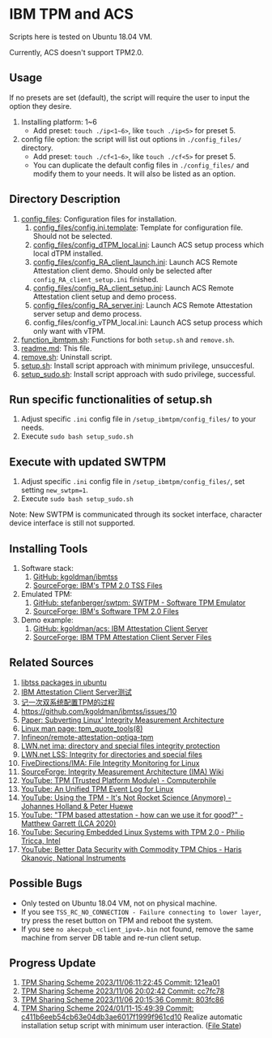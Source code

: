 # IBM TPM and ACS

Scripts here is tested on Ubuntu 18.04 VM.

Currently, ACS doesn't support TPM2.0.

## Usage

If no presets are set (default), the script will require the user to input the option they desire.

1. Installing platform: 1~6
    - Add preset: `touch ./ip<1~6>`, like `touch ./ip<5>` for preset 5.
2. config file option: the script will list out options in `./config_files/` directory.
    - Add preset: `touch ./cf<1~6>`, like `touch ./cf<5>` for preset 5.
    - You can duplicate the default config files in `./config_files/` and modify them to your needs. It will also be listed as an option.

## Directory Description

1. [config_files](config_files): Configuration files for installation.
    1. [config_files/config.ini.template](config_files/config.ini.template): Template for configuration file. Should not be selected.
    2. [config_files/config_dTPM_local.ini](config_files/config_dTPM_local.ini): Launch ACS setup process which local dTPM installed.
    3. [config_files/config_RA_client_launch.ini](config_files/config_RA_client_launch.ini): Launch ACS Remote Attestation client demo. Should only be selected after `config_RA_client_setup.ini` finished.
    4. [config_files/config_RA_client_setup.ini](config_files/config_RA_client_setup.ini): Launch ACS Remote Attestation client setup and demo process.
    5. [config_files/config_RA_server.ini](config_files/config_RA_server.ini): Launch ACS Remote Attestation server setup and demo process.
    6. config_files/config_vTPM_local.ini: Launch ACS setup process which only want with vTPM.
2. [function_ibmtpm.sh](function_ibmtpm.sh): Functions for both `setup.sh` and `remove.sh`.
3. [readme.md](readme.md): This file.
4. [remove.sh](remove.sh): Uninstall script.
5. [setup.sh](setup.sh): Install script approach with minimum privilege, unsuccesful.
6. [setup_sudo.sh](setup_sudo.sh): Install script approach with sudo privilege, successful.

## Run specific functionalities of setup.sh

1. Adjust specific `.ini` config file in `/setup_ibmtpm/config_files/` to your needs.
2. Execute ```sudo bash setup_sudo.sh```

## Execute with updated SWTPM

1. Adjust specific `.ini` config file in `/setup_ibmtpm/config_files/`, set setting `new_swtpm=1`.
2. Execute ```sudo bash setup_sudo.sh```

Note: New SWTPM is communicated through its socket interface, character device interface is still not supported.

## Installing Tools

1. Software stack: 
    1. [GitHub: kgoldman/ibmtss](https://github.com/kgoldman/ibmtss)
    2. [SourceForge: IBM's TPM 2.0 TSS Files](https://sourceforge.net/projects/ibmtpm20tss/files/)
2. Emulated TPM: 
    1. [GitHub: stefanberger/swtpm: SWTPM - Software TPM Emulator](https://github.com/stefanberger/swtpm)
    2. [SourceForge: IBM's Software TPM 2.0 Files](https://sourceforge.net/projects/ibmswtpm2/files/)
3. Demo example: 
    1. [GitHub: kgoldman/acs: IBM Attestation Client Server](https://github.com/kgoldman/acs)
    2. [SourceForge: IBM TPM Attestation Client Server Files](https://sourceforge.net/projects/ibmtpm20acs/files/)

## Related Sources

1. [libtss packages in ubuntu](https://packages.ubuntu.com/search?keywords=libtss&searchon=names)
2. [IBM Attestation Client Server测试](https://rlyown.github.io/2021/02/28/IBM-Attestation-Client-Server%E6%B5%8B%E8%AF%95/)
3. [记一次双系统配置TPM的过程](https://rlyown.github.io/2021/05/29/%E8%AE%B0%E4%B8%80%E6%AC%A1%E5%8F%8C%E7%B3%BB%E7%BB%9F%E9%85%8D%E7%BD%AETPM%E7%9A%84%E8%BF%87%E7%A8%8B/#%E7%9B%B8%E5%85%B3%E8%B5%84%E6%96%99)
4. https://github.com/kgoldman/ibmtss/issues/10
5. [Paper: Subverting Linux' Integrity Measurement Architecture](https://svs.informatik.uni-hamburg.de/publications/2020/2020-08-27-Bohling-IMA.pdf)
6. [Linux man page: tpm_quote_tools(8)](https://linux.die.net/man/8/tpm_quote_tools)
7. [Infineon/remote-attestation-optiga-tpm](https://github.com/Infineon/remote-attestation-optiga-tpm)
8. [LWN.net ima: directory and special files integrity protection](https://lwn.net/Articles/512364/)
9. [LWN.net LSS: Integrity for directories and special files](https://lwn.net/Articles/516334/)
10. [FiveDirections/IMA: File Integrity Monitoring for Linux](https://github.com/FiveDirections/IMA)
11. [SourceForge: Integrity Measurement Architecture (IMA) Wiki](https://sourceforge.net/p/linux-ima/wiki/Home/)
12. [YouTube: TPM (Trusted Platform Module) - Computerphile](https://youtu.be/RW2zHvVO09g?si=zcRH45MMXyjJSKKm)
13. [YouTube: An Unified TPM Event Log for Linux](https://youtu.be/FA1O3fuPQDk?si=K1z7dl8-cpbZpAis)
14. [YouTube: Using the TPM - It's Not Rocket Science (Anymore) - Johannes Holland & Peter Huewe](https://youtu.be/XwaSyHJIos8?si=Z2K7q_Jwu0uqy26w)
15. [YouTube: "TPM based attestation - how can we use it for good?" - Matthew Garrett (LCA 2020)](https://youtu.be/FobfM9S9xSI?si=5sJ616F-f-SlhL97)
16. [YouTube: Securing Embedded Linux Systems with TPM 2.0 - Philip Tricca, Intel](https://youtu.be/0qu9R7Tlw9o?si=ptPCEsUcgdMNVZz6)
17. [YouTube: Better Data Security with Commodity TPM Chips - Haris Okanovic, National Instruments](https://youtu.be/fu2RGBcb9aQ?si=_DyP3f0Lc9KXTJK_)

## Possible Bugs

- Only tested on Ubuntu 18.04 VM, not on physical machine.
- If you see `TSS_RC_NO_CONNECTION - Failure connecting to lower layer`, try press the reset button on TPM and reboot the system.
- If you see `no akecpub_<client_ipv4>.bin` not found, remove the same machine from server DB table and re-run client setup.

## Progress Update

1. [TPM Sharing Scheme 2023/11/06:11:22:45 Commit: 121ea01](https://youtu.be/RcyuaFtERZM)
2. [TPM Sharing Scheme 2023/11/06 20:02:42 Commit: cc7fc78](https://youtu.be/Na3WUpZXb0Q)
3. [TPM Sharing Scheme 2023/11/06 20:15:36 Commit: 803fc86](https://youtu.be/0gP2gU_3JKY)
4. [TPM Sharing Scheme 2024/01/11-15:49:39 Commit: c411b6eeb54cb63e04db3ae6017f1999f961cd10](https://youtu.be/x2bHqZr6nYA) Realize automatic installation setup script with minimum user interaction. ([File State](https://github.com/CYCU-AIoT-System-Lab/TPM_Sharing_Scheme/tree/c411b6eeb54cb63e04db3ae6017f1999f961cd10))
